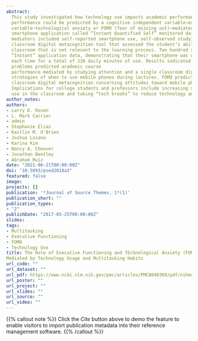 ```yaml
---
abstract: 
  This study investigated how technology use impacts academic performance. A proposed model postulated that academic
  performance could be predicted by a cognitive independent variable–executive functioning problems–and an affective independent
  variable–technological anxiety or FOMO (fear of missing out)–mediated by how students choose to use technology. An unobtrusive
  smartphone application called “Instant Quantified Self” monitored daily smartphone un-locks and daily minutes of use. Other
  mediators included self-reported smartphone use, self-observed studying attention, self-reported multitasking preference, and a
  classroom digital metacognition tool that assessed the student’s ability to understand the ramifications of technology use in the
  classroom that is not relevant to the learning process. Two hundred sixteen participants collected an average of 56 days of
  “Instant” application data, demonstrating that their smartphone was unlocked more than 60 times a day for three to four minutes
  each time for a total of 220 daily minutes of use. Results indicated that executive functioning 
  problems predicted academic course
  performance mediated by studying attention and a single classroom digital metacognition subscale concerning availability of
  strategies of when to use mobile phones during lectures. FOMO predicted performance directly as well as mediated by a second
  classroom digital metacognition concerning attitudes toward mobile phone use during lectures. 
  Implications for college students and professors include increasing metacognition about technology 
  use in the classroom and taking “tech breaks” to reduce technology anxiety.
author_notes:
authors:
- Larry D. Rosen
- L. Mark Carrier
- admin
- Stephanie Elias
- Kaitlin M. O'Brien
- Joshua Lozano
- Karina Kim
- Nancy A. Cheever
- Jonathan Bentley
- Abraham Ruiz
date: "2021-06-21T00:00:00Z"
doi: "10.5093/psed2018a3"
featured: false
image:
projects: []
publication: '*Journal of Source Themes, 1*(1)'
publication_short: ""
publication_types:
- "2"
publishDate: "2017-05-25T00:00:00Z"
slides: 
tags:
- Multitasking
- Executive Functioning
- FOMO
- Technology Use
title: The Role of Executive Functioning and TEchnological Anxiety (FOMO) in College Course Performance as 
Mediated by Technology Usage and Multitasking Habits
url_code: ""
url_dataset: ""
url_pdf: https://www.ncbi.nlm.nih.gov/pmc/articles/PMC8048369/pdf/nihms-1058029.pdf
url_poster: ""
url_project: ""
url_slides: ""
url_source: ""
url_video: ""
---
```


{{% callout note %}}
Click the *Cite* button above to demo the feature to enable visitors to import publication metadata into their reference management software.
{{% /callout %}}
